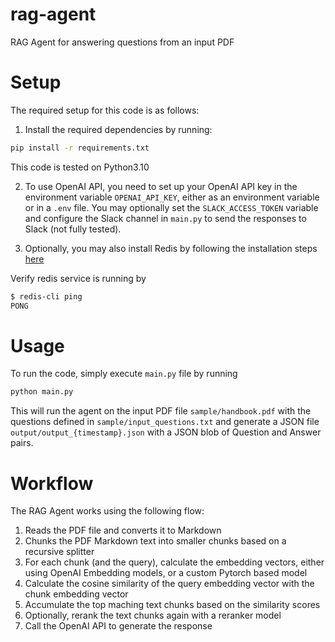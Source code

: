 # rag-agent
RAG Agent for answering questions from an input PDF

# Setup
The required setup for this code is as follows:

1. Install the required dependencies by running:
```bash
pip install -r requirements.txt
```
This code is tested on Python3.10

2. To use OpenAI API, you need to set up your OpenAI API key in the environment variable `OPENAI_API_KEY`, either as an environment variable or in a `.env` file.
You may optionally set the `SLACK_ACCESS_TOKEN` variable and configure the Slack channel in `main.py` to send the responses to Slack (not fully tested).

3. Optionally, you may also install Redis by following the installation steps [here](https://redis.io/docs/latest/operate/oss_and_stack/install/install-redis/install-redis-on-linux/)

Verify redis service is running by
```bash
$ redis-cli ping
PONG
```

# Usage
To run the code, simply execute `main.py` file by running
```bash
python main.py
```
This will run the agent on the input PDF file `sample/handbook.pdf` with the questions defined in `sample/input_questions.txt` and generate a JSON file `output/output_{timestamp}.json` with a JSON blob of Question and Answer pairs.

# Workflow
The RAG Agent works using the following flow:
1. Reads the PDF file and converts it to Markdown
2. Chunks the PDF Markdown text into smaller chunks based on a recursive splitter
3. For each chunk (and the query), calculate the embedding vectors, either using OpenAI Embedding models, or a custom Pytorch based model
4. Calculate the cosine similarity of the query embedding vector with the chunk embedding vector
5. Accumulate the top maching text chunks based on the similarity scores
6. Optionally, rerank the text chunks again with a reranker model
7. Call the OpenAI API to generate the response